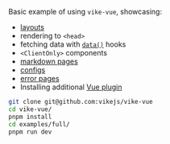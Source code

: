 Basic example of using `vike-vue`, showcasing:

- [layouts](https://vike.dev/layouts)
- rendering to `<head>`
- fetching data with [`data()`](https://vike.dev/data) hooks
- `<ClientOnly>` components
- [markdown pages](https://vike.dev/markdown)
- [configs](https://vike.dev/config)
- [error pages](https://vike.dev/error-page)
- Installing additional [Vue plugin](https://vuejs.org/guide/reusability/plugins.html)

```bash
git clone git@github.com:vikejs/vike-vue
cd vike-vue/
pnpm install
cd examples/full/
pnpm run dev
```
